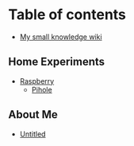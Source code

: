 # Table of contents

* [My small knowledge wiki](README.md)

## Home Experiments <a id="home-experiments-1"></a>

* [Raspberry](home-experiments-1/raspberry/README.md)
  * [Pihole](home-experiments-1/raspberry/pihole.md)

## About Me

* [Untitled](about-me/untitled.md)

